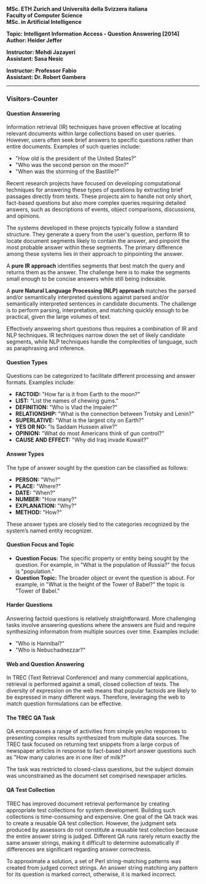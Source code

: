 **MSc. ETH Zurich and Università della Svizzera italiana**  
**Faculty of Computer Science**  
**MSc. in Artificial Intelligence**  

**Topic: Intelligent Information Access - Question Answering [2014]**  
**Author: Heider Jeffer**  

**Instructor: Mehdi Jazayeri**  
**Assistant: Sasa Nesic**  

**Instructor: Professor Fabio**  
**Assistant: Dr. Robert Gambera**

---

### Visitors-Counter

#### Question Answering

Information retrieval (IR) techniques have proven effective at locating relevant documents within large collections based on user queries. However, users often seek brief answers to specific questions rather than entire documents. Examples of such queries include:

- "How old is the president of the United States?"
- "Who was the second person on the moon?"
- "When was the storming of the Bastille?"

Recent research projects have focused on developing computational techniques for answering these types of questions by extracting brief passages directly from texts. These projects aim to handle not only short, fact-based questions but also more complex queries requiring detailed answers, such as descriptions of events, object comparisons, discussions, and opinions.

The systems developed in these projects typically follow a standard structure. They generate a query from the user's question, perform IR to locate document segments likely to contain the answer, and pinpoint the most probable answer within these segments. The primary difference among these systems lies in their approach to pinpointing the answer.

A **pure IR approach** identifies segments that best match the query and returns them as the answer. The challenge here is to make the segments small enough to be concise answers while still being indexable.

A **pure Natural Language Processing (NLP) approach** matches the parsed and/or semantically interpreted questions against parsed and/or semantically interpreted sentences in candidate documents. The challenge is to perform parsing, interpretation, and matching quickly enough to be practical, given the large volumes of text.

Effectively answering short questions thus requires a combination of IR and NLP techniques. IR techniques narrow down the set of likely candidate segments, while NLP techniques handle the complexities of language, such as paraphrasing and inference.

#### Question Types

Questions can be categorized to facilitate different processing and answer formats. Examples include:

- **FACTOID:** "How far is it from Earth to the moon?"
- **LIST:** "List the names of chewing gums."
- **DEFINITION:** "Who is Vlad the Impaler?"
- **RELATIONSHIP:** "What is the connection between Trotsky and Lenin?"
- **SUPERLATIVE:** "What is the largest city on Earth?"
- **YES OR NO:** "Is Saddam Hussein alive?"
- **OPINION:** "What do most Americans think of gun control?"
- **CAUSE AND EFFECT:** "Why did Iraq invade Kuwait?"

#### Answer Types

The type of answer sought by the question can be classified as follows:

- **PERSON:** "Who?"
- **PLACE:** "Where?"
- **DATE:** "When?"
- **NUMBER:** "How many?"
- **EXPLANATION:** "Why?"
- **METHOD:** "How?"

These answer types are closely tied to the categories recognized by the system’s named entity recognizer.

#### Question Focus and Topic

- **Question Focus:** The specific property or entity being sought by the question. For example, in "What is the population of Russia?" the focus is "population."
- **Question Topic:** The broader object or event the question is about. For example, in "What is the height of the Tower of Babel?" the topic is "Tower of Babel."

#### Harder Questions

Answering factoid questions is relatively straightforward. More challenging tasks involve answering questions where the answers are fluid and require synthesizing information from multiple sources over time. Examples include:

- "Who is Hannibal?"
- "Who is Nebuchadnezzar?"

#### Web and Question Answering

In TREC (Text Retrieval Conference) and many commercial applications, retrieval is performed against a small, closed collection of texts. The diversity of expression on the web means that popular factoids are likely to be expressed in many different ways. Therefore, leveraging the web to match question formulations can be effective.

#### The TREC QA Task

QA encompasses a range of activities from simple yes/no responses to presenting complex results synthesized from multiple data sources. The TREC task focused on returning text snippets from a large corpus of newspaper articles in response to fact-based short answer questions such as "How many calories are in one liter of milk?"

The task was restricted to closed-class questions, but the subject domain was unconstrained as the document set comprised newspaper articles.

#### QA Test Collection

TREC has improved document retrieval performance by creating appropriate test collections for system development. Building such collections is time-consuming and expensive. One goal of the QA track was to create a reusable QA test collection. However, the judgment sets produced by assessors do not constitute a reusable test collection because the entire answer string is judged. Different QA runs rarely return exactly the same answer strings, making it difficult to determine automatically if differences are significant regarding answer correctness.

To approximate a solution, a set of Perl string-matching patterns was created from judged correct strings. An answer string matching any pattern for its question is marked correct, otherwise, it is marked incorrect.
